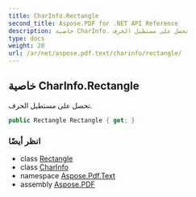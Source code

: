 ```yaml
---
title: CharInfo.Rectangle
second_title: Aspose.PDF for .NET API Reference
description: خاصية CharInfo. تحصل على مستطيل الحرف
type: docs
weight: 20
url: /ar/net/aspose.pdf.text/charinfo/rectangle/
---
```

## خاصية CharInfo.Rectangle

تحصل على مستطيل الحرف.

```csharp
public Rectangle Rectangle { get; }
```

### انظر أيضًا

* class [Rectangle](../../../aspose.pdf/rectangle/)
* class [CharInfo](../)
* namespace [Aspose.Pdf.Text](../../../aspose.pdf.text/)
* assembly [Aspose.PDF](../../../)